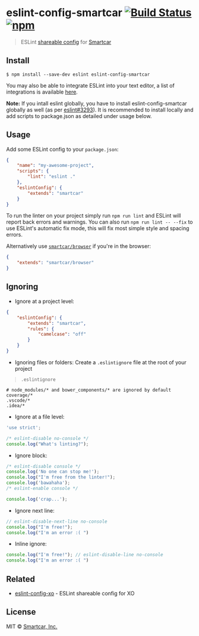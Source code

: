 # eslint-config-smartcar [![Build Status](https://img.shields.io/travis/smartcar/eslint-config-smartcar.svg?style=flat-square)](https://travis-ci.org/smartcar/eslint-config-smartcar) [![npm](https://img.shields.io/npm/v/eslint-config-smartcar.svg?style=flat-square)](https://www.npmjs.com/package/eslint-config-smartcar)

> ESLint [shareable config](http://eslint.org/docs/developer-guide/shareable-configs.html) for [Smartcar](https://github.com/smartcar)

## Install

```
$ npm install --save-dev eslint eslint-config-smartcar
```

You may also be able to integrate ESLint into your text editor, a list of integrations
is available [here](http://eslint.org/docs/user-guide/integrations).

**Note:** If you intall eslint globally, you have to install eslint-config-smartcar
globally as well (as per [eslint#3293](https://github.com/eslint/eslint/issues/3293)).
It is recommended to install locally and add scripts to package.json as detailed under usage below.

## Usage

Add some ESLint config to your `package.json`:

```json
{
	"name": "my-awesome-project",
	"scripts": {
		"lint": "eslint ."
	},
	"eslintConfig": {
		"extends": "smartcar"
	}
}
```

To run the linter on your project simply run `npm run lint` and ESLint will report
back errors and warnings. You can also run `npm run lint -- --fix` to use ESLint's
automatic fix mode, this will fix most simple style and spacing errors.

Alternatively use [`smartcar/browser`](browser.js) if you're in the browser:

```json
{
	"extends": "smartcar/browser"
}
```

## Ignoring

- Ignore at a project level:
```json
{
	"eslintConfig": {
		"extends": "smartcar",
		"rules": {
			"camelcase": "off"
		}
	}
}
```

- Ignoring files or folders: Create a `.eslintignore` file at the root of your project

> `.eslintignore`

```
# node_modules/* and bower_components/* are ignored by default
coverage/*
.vscode/*
.idea/*
```

- Ignore at a file level:
```js
'use strict';

/* eslint-disable no-console */
console.log("What's linting?");
```

- Ignore block:
```js
/* eslint-disable console */
console.log('No one can stop me!');
console.log("I'm free from the linter!");
console.log('bawahaha');
/* eslint-enable console */

console.log('crap...');
```

- Ignore next line:
```js
// eslint-disable-next-line no-console
console.log("I'm free!");
console.log("I'm an error :( ")
```

- Inline ignore:
```js
console.log("I'm free!"); // eslint-disable-line no-console
console.log("I'm an error :( ")
```


## Related

- [eslint-config-xo](https://github.com/sindresorhus/eslint-config-xo) - ESLint shareable config for XO


## License

MIT © [Smartcar, Inc.](https://smartcar.com)
